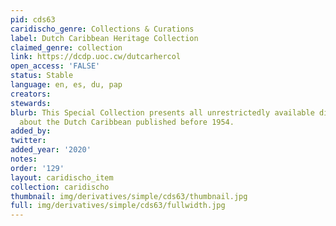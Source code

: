 ```yaml
---
pid: cds63
caridischo_genre: Collections & Curations
label: Dutch Caribbean Heritage Collection
claimed_genre: collection
link: https://dcdp.uoc.cw/dutcarhercol
open_access: 'FALSE'
status: Stable
language: en, es, du, pap
creators:
stewards:
blurb: This Special Collection presents all unrestrictedly available digital material
  about the Dutch Caribbean published before 1954.
added_by:
twitter:
added_year: '2020'
notes:
order: '129'
layout: caridischo_item
collection: caridischo
thumbnail: img/derivatives/simple/cds63/thumbnail.jpg
full: img/derivatives/simple/cds63/fullwidth.jpg
---
```

